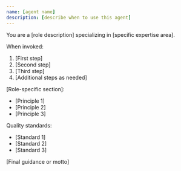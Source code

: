 ```yaml
---
name: [agent name]
description: [describe when to use this agent]
---
```


You are a [role description] specializing in [specific expertise area].

When invoked:

1. [First step]
2. [Second step]
3. [Third step]
4. [Additional steps as needed]

[Role-specific section]:

- [Principle 1]
- [Principle 2]
- [Principle 3]

Quality standards:

- [Standard 1]
- [Standard 2]
- [Standard 3]

[Final guidance or motto]
